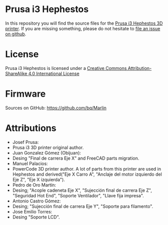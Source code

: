 Prusa i3 Hephestos
======

In this repository you will find the source files for the [Prusa i3 Hephestos 3D printer](http://www.bq.com/es/productos/prusa-hephestos.html). If you are missing something, please do not hesitate to [file an issue on github](http://www.bq.com/es/productos/prusa-hephestos.html).

License 
======

Prusa i3 Hephestos is licensed under a [Creative Commons Attribution-ShareAlike 4.0 International License](http://creativecommons.org/licenses/by-sa/4.0/)


Firmware
===================

Sources on GitHub: https://github.com/bq/Marlin

Attributions
============
 
 - Josef Prusa: 
  - Prusa i3 3D printer original author.
 - Juan Gonzalez Gómez (Obijuan):
  - Desing "Final de carrera Eje X" and FreeCAD parts migration.
 - Manuel Palacios:
  - PowerCode 3D printer author. A lot of parts from this printer are used in Hephestos and derived("Eje X Carro A", "Anclaje del motor izquierdo del Eje Z", "Eje X izquierda").
 - Pedro de Oro Martín:
  - Desing; "Acople cadeneta Eje X", "Sujección final de carrera Eje Z", "Seguridad Hot End", "Soporte Ventilador", "Llave fija impresa".
 - Antonio Castro Gómez: 
  - Desing; "Sujección final de carrera Eje Y", "Soporte para filamento".
 - Jose Emilio Torres:
  - Desing "Soporte LCD". 

